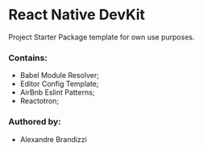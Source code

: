 # React Native DevKit

Project Starter Package template for own use purposes.

### Contains:
- Babel Module Resolver;
- Editor Config Template;
- AirBnb Eslint Patterns;
- Reactotron;

### Authored by:
- Alexandre Brandizzi
